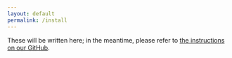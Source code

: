 ```yaml
---
layout: default
permalink: /install
---
```


These will be written here; in the meantime, please refer to [the instructions on our GitHub](https://github.com/gbdev/rgbds/blob/master/README.rst#1-installing-rgbds).

